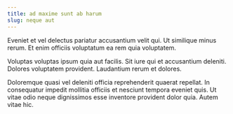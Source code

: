 ```yaml
---
title: ad maxime sunt ab harum
slug: neque aut
---
```


Eveniet et vel delectus pariatur accusantium velit qui. Ut similique minus rerum. Et enim officiis voluptatum ea rem quia voluptatem.

Voluptas voluptas ipsum quia aut facilis. Sit iure qui et accusantium deleniti. Dolores voluptatem provident. Laudantium rerum et dolores.

Doloremque quasi vel deleniti officia reprehenderit quaerat repellat. In consequatur impedit mollitia officiis et nesciunt tempora eveniet quis. Ut vitae odio neque dignissimos esse inventore provident dolor quia. Autem vitae hic.
